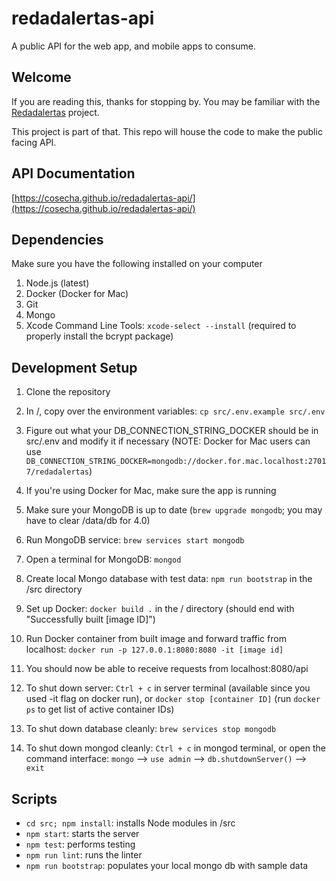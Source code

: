 # redadalertas-api
A public API for the web app, and mobile apps to consume.

## Welcome

If you are reading this, thanks for stopping by. You may be familiar with the [Redadalertas](http://github.com/cosecha/redadalertas) project.

This project is part of that. This repo will house the code to make the public facing API.

## API Documentation

[https://cosecha.github.io/redadalertas-api/](https://cosecha.github.io/redadalertas-api/)

## Dependencies

Make sure you have the following installed on your computer

1. Node.js (latest)
2. Docker (Docker for Mac)
1. Git
1. Mongo
1. Xcode Command Line Tools: `xcode-select --install` (required to properly install the bcrypt package)

## Development Setup

1. Clone the repository
1. In /, copy over the environment variables: `cp src/.env.example src/.env`
1. Figure out what your DB_CONNECTION_STRING_DOCKER should be in src/.env and modify it if necessary (NOTE: Docker for Mac users can use `DB_CONNECTION_STRING_DOCKER=mongodb://docker.for.mac.localhost:27017/redadalertas`)
1. If you're using Docker for Mac, make sure the app is running
1. Make sure your MongoDB is up to date (`brew upgrade mongodb`; you may have to clear /data/db for 4.0)
1. Run MongoDB service: `brew services start mongodb`
1. Open a terminal for MongoDB: `mongod`
1. Create local Mongo database with test data: `npm run bootstrap` in the /src directory
1. Set up Docker: `docker build .` in the / directory (should end with "Successfully built [image ID]")
1. Run Docker container from built image and forward traffic from localhost: `docker run -p 127.0.0.1:8080:8080 -it [image id]`
1. You should now be able to receive requests from localhost:8080/api

1. To shut down server: `Ctrl + c` in server terminal (available since you used -it flag on docker run), or `docker stop [container ID]` (run `docker ps` to get list of active container IDs)
1. To shut down database cleanly: `brew services stop mongodb`
1. To shut down mongod cleanly: `Ctrl + c` in mongod terminal, or open the command interface: `mongo` --> `use admin` --> `db.shutdownServer()` --> `exit`

## Scripts

* `cd src; npm install`: installs Node modules in /src
* `npm start`: starts the server
* `npm test`: performs testing
* `npm run lint`: runs the linter
* `npm run bootstrap`: populates your local mongo db with sample data
